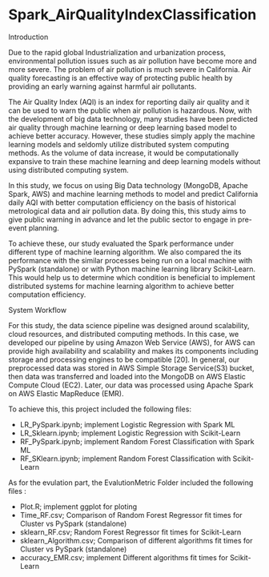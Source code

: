 # Spark_AirQualityIndexClassification

Introduction 

Due to the rapid global Industrialization and urbanization process, environmental pollution issues such as air pollution have become more and more severe. The problem of air pollution is much severe in California.  Air quality forecasting is an effective way of protecting public health by providing an early warning against harmful air pollutants.

The Air Quality Index (AQI) is an index for reporting daily air quality and it can be used to warn the public when air pollution is hazardous. Now, with the development of big data technology, many studies have been predicted air quality through machine learning or deep learning based model to achieve better accuracy. However, these studies simply apply the machine learning models and seldomly utilize distributed system computing methods.  As the volume of data increase,  it would be computationally expansive to train these machine learning and deep learning models without using distributed computing system.

In this study, we focus on using Big Data technology (MongoDB, Apache Spark, AWS) and machine learning methods to model and predict California daily AQI with better computation efficiency on the basis of historical metrological data and air pollution data. By doing this, this study aims to give public warning in advance and let the public sector to engage in pre-event planning.

To achieve these, our study evaluated the Spark performance under different type of machine learning algorithm. We also compared the its performance with the similar processes being run on a local machine with PySpark (standalone) or with Python machine learning library Scikit-Learn. This would help us to determine which condition is beneficial to implement distributed systems for machine learning algorithm to achieve better computation efficiency.
 
System Workflow 

For this study, the data science pipeline was designed around scalability, cloud resources, and distributed computing methods. In this case, we developed our pipeline by using Amazon Web Service (AWS), for AWS can provide high availability and scalability and makes its components including storage and processing engines to be compatible [20].  In general,  our preprocessed data was stored in AWS Simple Storage Service(S3) bucket, then data was transferred and loaded into the MongoDB on AWS Elastic Compute Cloud (EC2). Later, our data was processed using Apache Spark on AWS Elastic MapReduce (EMR).


To achieve this,  this project included the following files: 

<ul>
<li> LR_PySpark.ipynb; implement Logistic Regression with Spark ML </li>
<li> LR_Sklearn.ipynb; implement Logistic Regression with Scikit-Learn </li>
<li> RF_PySpark.ipynb; implement Random Forest Classification with Spark ML </li>
<li> RF_SKlearn.ipynb; implement Random Forest Classification with Scikit-Learn</li>
</ul>

As for the evulation part, the EvalutionMetric Folder included the following files :

<ul>
<li> Plot.R; implement ggplot for ploting  </li>
<li> Time_RF.csv; Comparison of Random Forest Regressor fit times for Cluster vs PySpark (standalone) </li>
<li> sklearn_RF.csv; Random Forest Regressor fit times for  Scikit-Learn</li>
<li> sklearn_Algorithm.csv; Comparison of different algorithms fit times for Cluster vs PySpark (standalone) </li>
<li> accuracy_EMR.csv; implement Different algorithms fit times for Scikit-Learn</li>
</ul>
